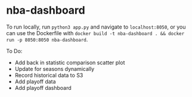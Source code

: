 # nba-dashboard

To run locally, run `python3 app.py` and navigate to `localhost:8050`, or you can use the Dockerfile with `docker build -t nba-dashboard . && docker run -p 8050:8050 nba-dashboard`.

To Do:
 - Add back in statistic comparison scatter plot
 - Update for seasons dynamically
 - Record historical data to S3
 - Add playoff data
 - Add playoff dashboard
